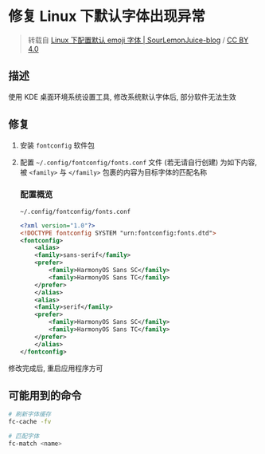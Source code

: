 # 修复 Linux 下默认字体出现异常
> 转载自 [Linux 下配置默认 emoji 字体 | SourLemonJuice-blog](https://sourlemonjuice.github.io/SourLemonJuice-blog/posts/%E7%AE%80%E4%BD%93%E4%B8%AD%E6%96%87/2024/02/03/linux%E4%B8%8B%E9%85%8D%E7%BD%AE%E9%BB%98%E8%AE%A4emoji%E5%AD%97%E4%BD%93%E7%9A%84%E6%96%B9%E5%BC%8F) / [CC BY 4.0](https://creativecommons.org/licenses/by/4.0/)

## 描述
使用 KDE 桌面环境系统设置工具, 修改系统默认字体后, 部分软件无法生效

## 修复
1. 安装 `fontconfig` 软件包
2. 配置 `~/.config/fontconfig/fonts.conf` 文件 (若无请自行创建) 为如下内容, 被 `<family>` 与 `</family>` 包裹的内容为目标字体的匹配名称

    ### 配置概览
    `~/.config/fontconfig/fonts.conf`

    ```xml
    <?xml version="1.0"?>
    <!DOCTYPE fontconfig SYSTEM "urn:fontconfig:fonts.dtd">
    <fontconfig>
        <alias>
        <family>sans-serif</family>
        <prefer>
            <family>HarmonyOS Sans SC</family>
            <family>HarmonyOS Sans TC</family>
        </prefer>
        </alias>
        <alias>
        <family>serif</family>
        <prefer>
            <family>HarmonyOS Sans SC</family>
            <family>HarmonyOS Sans TC</family>
        </prefer>
        </alias>
    </fontconfig>
    ```

修改完成后, 重启应用程序方可

## 可能用到的命令

```sh
# 刷新字体缓存
fc-cache -fv

# 匹配字体
fc-match <name>
```
